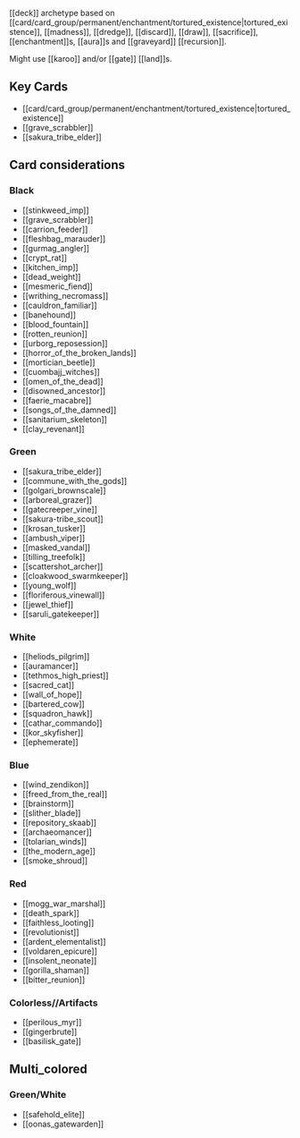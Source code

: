 [[deck]] archetype based on [[card/card_group/permanent/enchantment/tortured_existence|tortured_existence]], [[madness]], [[dredge]], [[discard]], [[draw]], [[sacrifice]], [[enchantment]]s, [[aura]]s and [[graveyard]] [[recursion]].

Might use [[karoo]] and/or [[gate]] [[land]]s.

## Key Cards
* [[card/card_group/permanent/enchantment/tortured_existence|tortured_existence]]
* [[grave_scrabbler]]
* [[sakura_tribe_elder]]

## Card considerations
### Black
* [[stinkweed_imp]]
* [[grave_scrabbler]]
* [[carrion_feeder]]
* [[fleshbag_marauder]]
* [[gurmag_angler]]
* [[crypt_rat]]
* [[kitchen_imp]]
* [[dead_weight]]
* [[mesmeric_fiend]]
* [[writhing_necromass]]
* [[cauldron_familiar]]
* [[banehound]]
* [[blood_fountain]]
* [[rotten_reunion]]
* [[urborg_reposession]]
* [[horror_of_the_broken_lands]]
* [[mortician_beetle]]
* [[cuombajj_witches]]
* [[omen_of_the_dead]]
* [[disowned_ancestor]]
* [[faerie_macabre]]
* [[songs_of_the_damned]]
* [[sanitarium_skeleton]]
* [[clay_revenant]]

### Green
* [[sakura_tribe_elder]]
* [[commune_with_the_gods]]
* [[golgari_brownscale]]
* [[arboreal_grazer]]
* [[gatecreeper_vine]]
* [[sakura-tribe_scout]]
* [[krosan_tusker]]
* [[ambush_viper]]
* [[masked_vandal]]
* [[tilling_treefolk]]
* [[scattershot_archer]]
* [[cloakwood_swarmkeeper]]
* [[young_wolf]]
* [[floriferous_vinewall]]
* [[jewel_thief]]
* [[saruli_gatekeeper]]

### White
* [[heliods_pilgrim]]
* [[auramancer]]
* [[tethmos_high_priest]]
* [[sacred_cat]]
* [[wall_of_hope]]
* [[bartered_cow]]
* [[squadron_hawk]]
* [[cathar_commando]]
* [[kor_skyfisher]]
* [[ephemerate]]

### Blue
* [[wind_zendikon]]
* [[freed_from_the_real]]
* [[brainstorm]]
* [[slither_blade]]
* [[repository_skaab]]
* [[archaeomancer]]
* [[tolarian_winds]]
* [[the_modern_age]]
* [[smoke_shroud]]

### Red
* [[mogg_war_marshal]]
* [[death_spark]]
* [[faithless_looting]]
* [[revolutionist]]
* [[ardent_elementalist]]
* [[voldaren_epicure]]
* [[insolent_neonate]]
* [[gorilla_shaman]]
* [[bitter_reunion]]

### Colorless//Artifacts
* [[perilous_myr]]
* [[gingerbrute]]
* [[basilisk_gate]]

## Multi_colored
### Green/White
* [[safehold_elite]]
* [[oonas_gatewarden]]